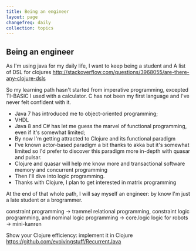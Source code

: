 ```yaml
---
title: Being an engineer
layout: page
changefreq: daily
collection: topics
---
```


## Being an engineer

As I'm using java for my daily life, I want to keep being a student and 
A list of DSL for clojures
http://stackoverflow.com/questions/3968055/are-there-any-clojure-dsls

So my learning path hasn't started from imperative programming, excepted TI-BASIC I used with a calculator. C has not been my first language and I've never felt confident with it.

 * Java 7 has introduced me to object-oriented programming;
 * VHDL
 * Java 8 and C# has let me guess the marvel of functional programming, even if it's somewhat limited;
 * By now I'm getting attracted to Clojure and its functional paradigm
 * I've known actor-based paradigm a bit thanks to akka but it's somewhat limited so I'd prefer to discover this paradigm more in-depth with quasar and pulsar.
 * Clojure and quasar will help me know more and transactional software memory and concurrent programming
 * Then I'll dive into logic programming.
 * Thanks with Clojure, I plan to get interested in matrix programming

At the end of that whole path, I will say myself an engineer: by know I'm just a late student or a brogrammer.

constraint programming → trammel
relational programming, constraint logic programming, and nominal logic programming → core.logic
logic for robots → mini-kanren

Show your Clojure efficiency: implement it in Clojure https://github.com/evolvingstuff/RecurrentJava
